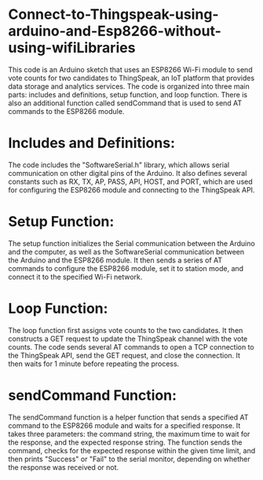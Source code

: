 # Connect-to-Thingspeak-using-arduino-and-Esp8266-without-using-wifiLibraries
This code is an Arduino sketch that uses an ESP8266 Wi-Fi module to send vote counts for two candidates to ThingSpeak, an IoT platform that provides data storage and analytics services. The code is organized into three main parts: includes and definitions, setup function, and loop function. There is also an additional function called sendCommand that is used to send AT commands to the ESP8266 module.

# Includes and Definitions:
The code includes the "SoftwareSerial.h" library, which allows serial communication on other digital pins of the Arduino. It also defines several constants such as RX, TX, AP, PASS, API, HOST, and PORT, which are used for configuring the ESP8266 module and connecting to the ThingSpeak API.

# Setup Function:
The setup function initializes the Serial communication between the Arduino and the computer, as well as the SoftwareSerial communication between the Arduino and the ESP8266 module. It then sends a series of AT commands to configure the ESP8266 module, set it to station mode, and connect it to the specified Wi-Fi network.

# Loop Function:
The loop function first assigns vote counts to the two candidates. It then constructs a GET request to update the ThingSpeak channel with the vote counts. The code sends several AT commands to open a TCP connection to the ThingSpeak API, send the GET request, and close the connection. It then waits for 1 minute before repeating the process.

# sendCommand Function:
The sendCommand function is a helper function that sends a specified AT command to the ESP8266 module and waits for a specified response. It takes three parameters: the command string, the maximum time to wait for the response, and the expected response string. The function sends the command, checks for the expected response within the given time limit, and then prints "Success" or "Fail" to the serial monitor, depending on whether the response was received or not.
